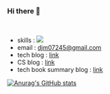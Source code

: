 ### Hi there 👋

<br>


- skills : <img src="https://img.shields.io/badge/Swift-FA7343?style=flat-square&logo=Swift&logoColor=white"/></a>
- email : djm07245@gmail.com
- tech blog : [link](https://seoyoung612.tistory.com)
- CS blog : [link](https://www.notion.so/caedc8d709c5484ca9ad1c38aea10a8c)
- tech book summary blog : [link](https://www.notion.so/seoyoung000612/85bc87bb7a1240b2896a27a7c5f77c6a?v=bb01ebb79dd249219a066e0443394b31)


[![Anurag's GitHub stats](https://github-readme-stats.vercel.app/api?username=SongSeoYoung)](https://github.com/anuraghazra/github-readme-stats)

